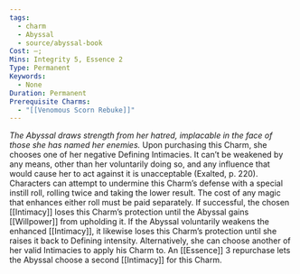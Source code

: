 ```yaml
---
tags:
  - charm
  - Abyssal
  - source/abyssal-book
Cost: —; 
Mins: Integrity 5, Essence 2
Type: Permanent
Keywords:
  - None
Duration: Permanent
Prerequisite Charms:
  - "[[Venomous Scorn Rebuke]]"
---
```

*The Abyssal draws strength from her hatred, implacable in the face of those she has named her enemies.*
Upon purchasing this Charm, she chooses one of her negative Defining Intimacies. It can’t be weakened by any means, other than her voluntarily doing so, and any influence that would cause her to act against it is unacceptable (Exalted, p. 220).
Characters can attempt to undermine this Charm’s defense with a special instill roll, rolling twice and taking the lower result. The cost of any magic that enhances either roll must be paid separately. If successful, the chosen [[Intimacy]] loses this Charm’s protection until the Abyssal gains [[Willpower]] from upholding it.
If the Abyssal voluntarily weakens the enhanced [[Intimacy]], it likewise loses this Charm’s protection until she raises it back to Defining intensity. Alternatively, she can choose another of her valid Intimacies to apply his Charm to.
An [[Essence]] 3 repurchase lets the Abyssal choose a second [[Intimacy]] for this Charm.